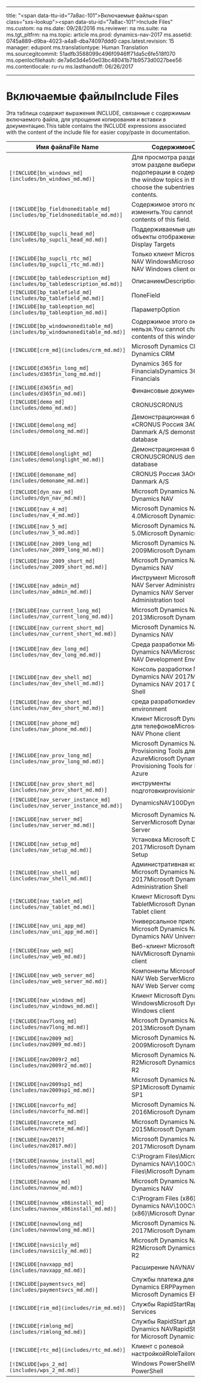 
---
title: "<span data-ttu-id=\"7a8ac-101\">Включаемые файлы</span><span class=\"sxs-lookup\"><span data-stu-id=\"7a8ac-101\">Include Files</span></span>"
ms.custom: na
ms.date: 09/28/2016
ms.reviewer: na
ms.suite: na
ms.tgt_pltfrm: na
ms.topic: article
ms.prod: dynamics-nav-2017
ms.assetid: 0745a889-d9ba-4023-a4a8-dba74097ddd0
caps.latest.revision: 15
manager: edupont
ms.translationtype: Human Translation
ms.sourcegitcommit: 51adfb3588099c496f0946ff71da5c6fe518f070
ms.openlocfilehash: de7a6d3d4e50e03bc48041b71b9573d0027bee56
ms.contentlocale: ru-ru
ms.lasthandoff: 06/26/2017

---

# <a name="include-files"></a><span data-ttu-id="7a8ac-102">Включаемые файлы</span><span class="sxs-lookup"><span data-stu-id="7a8ac-102">Include Files</span></span>

<span data-ttu-id="7a8ac-103">Эта таблица содержит выражения INCLUDE, связанные с содержимым включаемого файла, для упрощения копирования и вставки в документацию.</span><span class="sxs-lookup"><span data-stu-id="7a8ac-103">This table contains the INCLUDE expressions associated with the content of the include file for easier copy/paste in documentation.</span></span>

|<span data-ttu-id="7a8ac-104">Имя файла</span><span class="sxs-lookup"><span data-stu-id="7a8ac-104">File Name</span></span>   |<span data-ttu-id="7a8ac-105">Содержимое</span><span class="sxs-lookup"><span data-stu-id="7a8ac-105">Content</span></span>  |
|------------|---------|
|`[!INCLUDE[bn_windows_md](includes/bn_windows_md.md)]`|<span data-ttu-id="7a8ac-106">Для просмотра разделов окон в этом разделе выберите подоперации в содержании.</span><span class="sxs-lookup"><span data-stu-id="7a8ac-106">To see the window topics in this section, choose the subentries in the table of contents.</span></span>|
|`[!INCLUDE[bp_fieldnoneditable_md](includes/bp_fieldnoneditable_md.md)]`|<span data-ttu-id="7a8ac-107">Содержимое этого поля нельзя изменить.</span><span class="sxs-lookup"><span data-stu-id="7a8ac-107">You cannot change the contents of this field.</span></span>|
|`[!INCLUDE[bp_supcli_head_md](includes/bp_supcli_head_md.md)]`|<span data-ttu-id="7a8ac-108">Поддерживаемые целевые объекты отображения</span><span class="sxs-lookup"><span data-stu-id="7a8ac-108">Supported Display Targets</span></span>|
|`[!INCLUDE[bp_supcli_rtc_md](includes/bp_supcli_rtc_md.md)]`|<span data-ttu-id="7a8ac-109">Только клиент Microsoft Dynamics NAV Windows</span><span class="sxs-lookup"><span data-stu-id="7a8ac-109">Microsoft Dynamics NAV Windows client only</span></span>|
|`[!INCLUDE[bp_tabledescription_md](includes/bp_tabledescription_md.md)]`|<span data-ttu-id="7a8ac-110">Описанием</span><span class="sxs-lookup"><span data-stu-id="7a8ac-110">Description</span></span>| 
|`[!INCLUDE[bp_tablefield_md](includes/bp_tablefield_md.md)]`|<span data-ttu-id="7a8ac-111">Поле</span><span class="sxs-lookup"><span data-stu-id="7a8ac-111">Field</span></span>|
|`[!INCLUDE[bp_tableoption_md](includes/bp_tableoption_md.md)]`|<span data-ttu-id="7a8ac-112">Параметр</span><span class="sxs-lookup"><span data-stu-id="7a8ac-112">Option</span></span>|
|`[!INCLUDE[bp_windownoneditable_md](includes/bp_windownoneditable_md.md)]`|<span data-ttu-id="7a8ac-113">Содержимое этого окна изменить нельзя.</span><span class="sxs-lookup"><span data-stu-id="7a8ac-113">You cannot change the contents of this window.</span></span>|
|`[!INCLUDE[crm_md](includes/crm_md.md)]`|<span data-ttu-id="7a8ac-114">Microsoft Dynamics CRM</span><span class="sxs-lookup"><span data-stu-id="7a8ac-114">Microsoft Dynamics CRM</span></span>|
|`[!INCLUDE[d365fin_long_md](includes/d365fin_long_md.md)]`|<span data-ttu-id="7a8ac-115">Dynamics 365 for Financials</span><span class="sxs-lookup"><span data-stu-id="7a8ac-115">Dynamics 365 for Financials</span></span>|
|`[!INCLUDE[d365fin_md](includes/d365fin_md.md)]`|<span data-ttu-id="7a8ac-116">Финансовые документы</span><span class="sxs-lookup"><span data-stu-id="7a8ac-116">Financials</span></span>|
|`[!INCLUDE[demo_md](includes/demo_md.md)]`|<span data-ttu-id="7a8ac-117">CRONUS</span><span class="sxs-lookup"><span data-stu-id="7a8ac-117">CRONUS</span></span>|
|`[!INCLUDE[demolong_md](includes/demolong_md.md)]`|<span data-ttu-id="7a8ac-118">Демонстрационная база данных «CRONUS Россия ЗАО».</span><span class="sxs-lookup"><span data-stu-id="7a8ac-118">CRONUS Danmark A/S demonstration database</span></span>|
|`[!INCLUDE[demolonglight_md](includes/demolonglight_md.md)]`|<span data-ttu-id="7a8ac-119">Демонстрационная база данных CRONUS</span><span class="sxs-lookup"><span data-stu-id="7a8ac-119">CRONUS demonstration database</span></span>|
|`[!INCLUDE[demoname_md](includes/demoname_md.md)]`|<span data-ttu-id="7a8ac-120">CRONUS Россия ЗАО</span><span class="sxs-lookup"><span data-stu-id="7a8ac-120">CRONUS Danmark A/S</span></span>|
|`[!INCLUDE[dyn_nav_md](includes/dyn_nav_md.md)]`|<span data-ttu-id="7a8ac-121">Microsoft Dynamics NAV</span><span class="sxs-lookup"><span data-stu-id="7a8ac-121">Microsoft Dynamics NAV</span></span>|
|`[!INCLUDE[nav_4_md](includes/nav_4_md.md)]`|<span data-ttu-id="7a8ac-122">Microsoft Dynamics NAV 4.0</span><span class="sxs-lookup"><span data-stu-id="7a8ac-122">Microsoft Dynamics NAV 4.0</span></span>|
|`[!INCLUDE[nav_5_md](includes/nav_5_md.md)]`|<span data-ttu-id="7a8ac-123">Microsoft Dynamics NAV 5.0</span><span class="sxs-lookup"><span data-stu-id="7a8ac-123">Microsoft Dynamics NAV 5.0</span></span>|
|`[!INCLUDE[nav_2009_long_md](includes/nav_2009_long_md.md)]`|<span data-ttu-id="7a8ac-124">Microsoft Dynamics NAV 2009</span><span class="sxs-lookup"><span data-stu-id="7a8ac-124">Microsoft Dynamics NAV 2009</span></span>|
|`[!INCLUDE[nav_2009_short_md](includes/nav_2009_short_md.md)]`|<span data-ttu-id="7a8ac-125">Microsoft Dynamics NAV</span><span class="sxs-lookup"><span data-stu-id="7a8ac-125">Microsoft Dynamics NAV</span></span>|
|`[!INCLUDE[nav_admin_md](includes/nav_admin_md.md)]`|<span data-ttu-id="7a8ac-126">Инструмент Microsoft Dynamics NAV Server Administration</span><span class="sxs-lookup"><span data-stu-id="7a8ac-126">Microsoft Dynamics NAV Server Administration tool</span></span>|
|`[!INCLUDE[nav_current_long_md](includes/nav_current_long_md.md)]`|<span data-ttu-id="7a8ac-127">Microsoft Dynamics NAV 2013</span><span class="sxs-lookup"><span data-stu-id="7a8ac-127">Microsoft Dynamics NAV 2013</span></span>|
|`[!INCLUDE[nav_current_short_md](includes/nav_current_short_md.md)]`|<span data-ttu-id="7a8ac-128">Microsoft Dynamics NAV</span><span class="sxs-lookup"><span data-stu-id="7a8ac-128">Microsoft Dynamics NAV</span></span>|
|`[!INCLUDE[nav_dev_long_md](includes/nav_dev_long_md.md)]`|<span data-ttu-id="7a8ac-129">Среда разработки Microsoft Dynamics NAV</span><span class="sxs-lookup"><span data-stu-id="7a8ac-129">Microsoft Dynamics NAV Development Environment</span></span>|
|`[!INCLUDE[nav_dev_shell_md](includes/nav_dev_shell_md.md)]`|<span data-ttu-id="7a8ac-130">Консоль разработки Microsoft Dynamics NAV 2017</span><span class="sxs-lookup"><span data-stu-id="7a8ac-130">Microsoft Dynamics NAV 2017 Development Shell</span></span>|
|`[!INCLUDE[nav_dev_short_md](includes/nav_dev_short_md.md)]`|<span data-ttu-id="7a8ac-131">среда разработки</span><span class="sxs-lookup"><span data-stu-id="7a8ac-131">development environment</span></span>|
|`[!INCLUDE[nav_phone_md](includes/nav_phone_md.md)]`|<span data-ttu-id="7a8ac-132">Клиент Microsoft Dynamics NAV для телефонов</span><span class="sxs-lookup"><span data-stu-id="7a8ac-132">Microsoft Dynamics NAV Phone client</span></span>|
|`[!INCLUDE[nav_prov_long_md](includes/nav_prov_long_md.md)]`|<span data-ttu-id="7a8ac-133">Microsoft Dynamics NAV Provisioning Tools для Microsoft Azure</span><span class="sxs-lookup"><span data-stu-id="7a8ac-133">Microsoft Dynamics NAV Provisioning Tools for Microsoft Azure</span></span>|
|`[!INCLUDE[nav_prov_short_md](includes/nav_prov_short_md.md)]`|<span data-ttu-id="7a8ac-134">инструменты подготовки</span><span class="sxs-lookup"><span data-stu-id="7a8ac-134">provisioning tools</span></span>|
|`[!INCLUDE[nav_server_instance_md](includes/nav_server_instance_md.md)]`|<span data-ttu-id="7a8ac-135">DynamicsNAV100</span><span class="sxs-lookup"><span data-stu-id="7a8ac-135">DynamicsNAV100</span></span>|
|`[!INCLUDE[nav_server_md](includes/nav_server_md.md)]`|<span data-ttu-id="7a8ac-136">Microsoft Dynamics NAV Server</span><span class="sxs-lookup"><span data-stu-id="7a8ac-136">Microsoft Dynamics NAV Server</span></span>|
|`[!INCLUDE[nav_setup_md](includes/nav_setup_md.md)]`|<span data-ttu-id="7a8ac-137">Установка Microsoft Dynamics NAV 2017</span><span class="sxs-lookup"><span data-stu-id="7a8ac-137">Microsoft Dynamics NAV 2017 Setup</span></span>|
|`[!INCLUDE[nav_shell_md](includes/nav_shell_md.md)]`|<span data-ttu-id="7a8ac-138">Административная консоль Microsoft Dynamics NAV 2017</span><span class="sxs-lookup"><span data-stu-id="7a8ac-138">Microsoft Dynamics NAV 2017 Administration Shell</span></span>|
|`[!INCLUDE[nav_tablet_md](includes/nav_tablet_md.md)]`|<span data-ttu-id="7a8ac-139">Клиент Microsoft Dynamics NAV Tablet</span><span class="sxs-lookup"><span data-stu-id="7a8ac-139">Microsoft Dynamics NAV Tablet client</span></span>|
|`[!INCLUDE[nav_uni_app_md](includes/nav_uni_app_md.md)]`|<span data-ttu-id="7a8ac-140">Универсальное приложение Microsoft Dynamics NAV</span><span class="sxs-lookup"><span data-stu-id="7a8ac-140">Microsoft Dynamics NAV Universal App</span></span>|
|`[!INCLUDE[nav_web_md](includes/nav_web_md.md)]`|<span data-ttu-id="7a8ac-141">Веб-клиент Microsoft Dynamics NAV</span><span class="sxs-lookup"><span data-stu-id="7a8ac-141">Microsoft Dynamics NAV Web client</span></span>|
|`[!INCLUDE[nav_web_server_md](includes/nav_web_server_md.md)]`|<span data-ttu-id="7a8ac-142">Компоненты Microsoft Dynamics NAV Web Server</span><span class="sxs-lookup"><span data-stu-id="7a8ac-142">Microsoft Dynamics NAV Web Server components</span></span>|
|`[!INCLUDE[nav_windows_md](includes/nav_windows_md.md)]`|<span data-ttu-id="7a8ac-143">Клиент Microsoft Dynamics NAV Windows</span><span class="sxs-lookup"><span data-stu-id="7a8ac-143">Microsoft Dynamics NAV Windows client</span></span>|
|`[!INCLUDE[nav7long_md](includes/nav7long_md.md)]`|<span data-ttu-id="7a8ac-144">Microsoft Dynamics NAV 2013</span><span class="sxs-lookup"><span data-stu-id="7a8ac-144">Microsoft Dynamics NAV 2013</span></span>|
|`[!INCLUDE[nav2009_md](includes/nav2009_md.md)]`|<span data-ttu-id="7a8ac-145">Microsoft Dynamics NAV 2009</span><span class="sxs-lookup"><span data-stu-id="7a8ac-145">Microsoft Dynamics NAV 2009</span></span>|
|`[!INCLUDE[nav2009r2_md](includes/nav2009r2_md.md)]`|<span data-ttu-id="7a8ac-146">Microsoft Dynamics NAV 2009 R2</span><span class="sxs-lookup"><span data-stu-id="7a8ac-146">Microsoft Dynamics NAV 2009 R2</span></span>|
|`[!INCLUDE[nav2009sp1_md](includes/nav2009sp1_md.md)]`|<span data-ttu-id="7a8ac-147">Microsoft Dynamics NAV 2009 SP1</span><span class="sxs-lookup"><span data-stu-id="7a8ac-147">Microsoft Dynamics NAV 2009 SP1</span></span>|
|`[!INCLUDE[navcorfu_md](includes/navcorfu_md.md)]`|<span data-ttu-id="7a8ac-148">Microsoft Dynamics NAV 2016</span><span class="sxs-lookup"><span data-stu-id="7a8ac-148">Microsoft Dynamics NAV 2016</span></span>|
|`[!INCLUDE[navcrete_md](includes/navcrete_md.md)]`|<span data-ttu-id="7a8ac-149">Microsoft Dynamics NAV 2015</span><span class="sxs-lookup"><span data-stu-id="7a8ac-149">Microsoft Dynamics NAV 2015</span></span>|
|`[!INCLUDE[nav2017](includes/nav2017.md)]`|<span data-ttu-id="7a8ac-150">Microsoft Dynamics NAV 2017</span><span class="sxs-lookup"><span data-stu-id="7a8ac-150">Microsoft Dynamics NAV 2017</span></span>|
|`[!INCLUDE[navnow_install_md](includes/navnow_install_md.md)]`|<span data-ttu-id="7a8ac-151">C:\\Program Files\\Microsoft Dynamics NAV\\100</span><span class="sxs-lookup"><span data-stu-id="7a8ac-151">C:\\Program Files\\Microsoft Dynamics NAV\\100</span></span>|
|`[!INCLUDE[navnow_md](includes/navnow_md.md)]`|<span data-ttu-id="7a8ac-152">Microsoft Dynamics NAV</span><span class="sxs-lookup"><span data-stu-id="7a8ac-152">Microsoft Dynamics NAV</span></span>|
|`[!INCLUDE[navnow_x86install_md](includes/navnow_x86install_md.md)]`|<span data-ttu-id="7a8ac-153">C:\\Program Files \(x86\)\\Microsoft Dynamics NAV\\100</span><span class="sxs-lookup"><span data-stu-id="7a8ac-153">C:\\Program Files \(x86\)\\Microsoft Dynamics NAV\\100</span></span>|
|`[!INCLUDE[navnowlong_md](includes/navnowlong_md.md)]`|<span data-ttu-id="7a8ac-154">Microsoft Dynamics NAV 2017</span><span class="sxs-lookup"><span data-stu-id="7a8ac-154">Microsoft Dynamics NAV 2017</span></span>|
|`[!INCLUDE[navsicily_md](includes/navsicily_md.md)]`|<span data-ttu-id="7a8ac-155">Microsoft Dynamics NAV 2013 R2</span><span class="sxs-lookup"><span data-stu-id="7a8ac-155">Microsoft Dynamics NAV 2013 R2</span></span>|
|`[!INCLUDE[navxapp_md](includes/navxapp_md.md)]`|<span data-ttu-id="7a8ac-156">Расширение NAV</span><span class="sxs-lookup"><span data-stu-id="7a8ac-156">NAV extension</span></span>|
|`[!INCLUDE[paymentsvcs_md](includes/paymentsvcs_md.md)]`|<span data-ttu-id="7a8ac-157">Службы платежа для Microsoft Dynamics ERP</span><span class="sxs-lookup"><span data-stu-id="7a8ac-157">Payment Services for Microsoft Dynamics ERP</span></span>|
|`[!INCLUDE[rim_md](includes/rim_md.md)]`|<span data-ttu-id="7a8ac-158">Службы RapidStart</span><span class="sxs-lookup"><span data-stu-id="7a8ac-158">RapidStart Services</span></span>|
|`[!INCLUDE[rimlong_md](includes/rimlong_md.md)]`|<span data-ttu-id="7a8ac-159">Службы RapidStart для Microsoft Dynamics NAV</span><span class="sxs-lookup"><span data-stu-id="7a8ac-159">RapidStart Services for Microsoft Dynamics NAV</span></span>|
|`[!INCLUDE[rtc_md](includes/rtc_md.md)]`|<span data-ttu-id="7a8ac-160">Клиент с ролевой настройкой</span><span class="sxs-lookup"><span data-stu-id="7a8ac-160">RoleTailored client</span></span>|
|`[!INCLUDE[wps_2_md](includes/wps_2_md.md)]`|<span data-ttu-id="7a8ac-161">Windows PowerShell</span><span class="sxs-lookup"><span data-stu-id="7a8ac-161">Windows PowerShell</span></span>|

